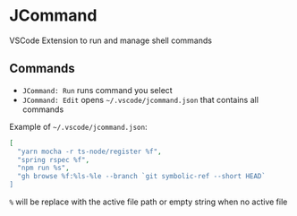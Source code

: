 # JCommand

VSCode Extension to run and manage shell commands

## Commands

- `JCommand: Run` runs command you select
- `JCommand: Edit` opens `~/.vscode/jcommand.json` that contains all commands

Example of `~/.vscode/jcommand.json`:

```json
[
  "yarn mocha -r ts-node/register %f",
  "spring rspec %f",
  "npm run %s",
  "gh browse %f:%ls-%le --branch `git symbolic-ref --short HEAD`
]
```

`%` will be replace with the active file path or empty string when no active file
